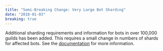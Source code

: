 ```yaml
---
title: "Semi-Breaking Change: Very Large Bot Sharding"
date: "2018-01-03"
breaking: true
---
```


Additional sharding requirements and information for bots in over 100,000 guilds has been added. This requires a small change in numbers of shards for affected bots. See the [documentation](#DOCS_EVENTS_GATEWAY/sharding-for-large-bots) for more information.
